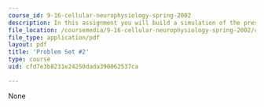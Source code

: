 ```yaml
---
course_id: 9-16-cellular-neurophysiology-spring-2002
description: In this assignment you will build a simulation of the presynaptic terminal.
file_location: /coursemedia/9-16-cellular-neurophysiology-spring-2002/cfd7e3b8231e24250dada390062537ca_problem_set_2.pdf
file_type: application/pdf
layout: pdf
title: 'Problem Set #2'
type: course
uid: cfd7e3b8231e24250dada390062537ca

---
```

None
